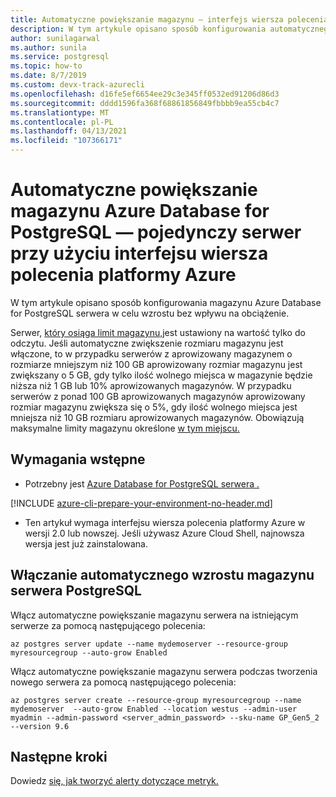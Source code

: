 ```yaml
---
title: Automatyczne powiększanie magazynu — interfejs wiersza polecenia platformy Azure — Azure Database for PostgreSQL — pojedynczy serwer
description: W tym artykule opisano sposób konfigurowania automatycznego powiększania magazynu przy użyciu interfejsu wiersza polecenia platformy Azure w Azure Database for PostgreSQL — pojedynczy serwer.
author: sunilagarwal
ms.author: sunila
ms.service: postgresql
ms.topic: how-to
ms.date: 8/7/2019
ms.custom: devx-track-azurecli
ms.openlocfilehash: d16fe5ef6654ee29c3e345ff0532ed91206d86d3
ms.sourcegitcommit: dddd1596fa368f68861856849fbbbb9ea55cb4c7
ms.translationtype: MT
ms.contentlocale: pl-PL
ms.lasthandoff: 04/13/2021
ms.locfileid: "107366171"
---
```

# <a name="auto-grow-azure-database-for-postgresql-storage---single-server-using-the-azure-cli"></a>Automatyczne powiększanie magazynu Azure Database for PostgreSQL — pojedynczy serwer przy użyciu interfejsu wiersza polecenia platformy Azure
W tym artykule opisano sposób konfigurowania magazynu Azure Database for PostgreSQL serwera w celu wzrostu bez wpływu na obciążenie.

Serwer, [który osiąga limit magazynu,](./concepts-pricing-tiers.md#reaching-the-storage-limit)jest ustawiony na wartość tylko do odczytu. Jeśli automatyczne zwiększenie rozmiaru magazynu jest włączone, to w przypadku serwerów z aprowizowany magazynem o rozmiarze mniejszym niż 100 GB aprowizowany rozmiar magazynu jest zwiększany o 5 GB, gdy tylko ilość wolnego miejsca w magazynie będzie niższa niż 1 GB lub 10% aprowizowanych magazynów. W przypadku serwerów z ponad 100 GB aprowizowanych magazynów aprowizowany rozmiar magazynu zwiększa się o 5%, gdy ilość wolnego miejsca jest mniejsza niż 10 GB rozmiaru aprowizowanych magazynów. Obowiązują maksymalne limity magazynu określone [w tym miejscu.](./concepts-pricing-tiers.md#storage)

## <a name="prerequisites"></a>Wymagania wstępne

- Potrzebny jest [Azure Database for PostgreSQL serwera .](quickstart-create-server-database-azure-cli.md)

[!INCLUDE [azure-cli-prepare-your-environment-no-header.md](../../includes/azure-cli-prepare-your-environment-no-header.md)]

- Ten artykuł wymaga interfejsu wiersza polecenia platformy Azure w wersji 2.0 lub nowszej. Jeśli używasz Azure Cloud Shell, najnowsza wersja jest już zainstalowana.

## <a name="enable-postgresql-server-storage-auto-grow"></a>Włączanie automatycznego wzrostu magazynu serwera PostgreSQL

Włącz automatyczne powiększanie magazynu serwera na istniejącym serwerze za pomocą następującego polecenia:

```azurecli-interactive
az postgres server update --name mydemoserver --resource-group myresourcegroup --auto-grow Enabled
```

Włącz automatyczne powiększanie magazynu serwera podczas tworzenia nowego serwera za pomocą następującego polecenia:

```azurecli-interactive
az postgres server create --resource-group myresourcegroup --name mydemoserver  --auto-grow Enabled --location westus --admin-user myadmin --admin-password <server_admin_password> --sku-name GP_Gen5_2 --version 9.6
```

## <a name="next-steps"></a>Następne kroki

Dowiedz [się, jak tworzyć alerty dotyczące metryk.](howto-alert-on-metric.md)
